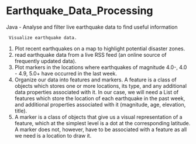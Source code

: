 # Earthquake_Data_Processing
Java - Analyse and filter live earthquake data to find useful information

     Visualize earthquake data.
1. Plot recent earthquakes on a map to highlight potential disaster zones.
2. read earthquake data from a live RSS feed (an online source of frequently updated data).
3. Plot markers in the locations where earthquakes of magnitude 4.0-, 4.0 - 4.9, 5.0+ have occurred in the last week.
4. Organize our data into features and markers. A feature is a class of objects which stores one or more locations, its type, and any additional data properties associated with it. In our case, we will need a List of features which store the location of each earthquake in the past week, and additional properties associated with it (magnitude, age, elevation, title).
5. A marker is a class of objects that give us a visual representation of a feature, which at the simplest level is a dot at the corresponding latitude. A marker does not, however, have to be associated with a feature as all we need is a location to draw it.
